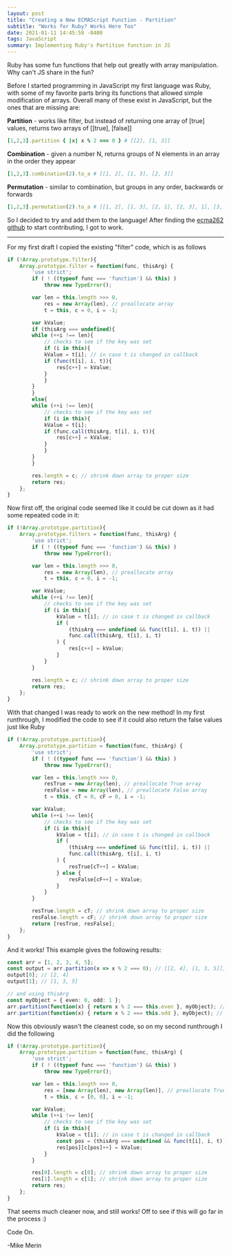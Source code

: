 ```yaml
---
layout: post
title: "Creating a New ECMAScript Function - Partition"
subtitle: "Works for Ruby? Works Here Too"
date: 2021-01-11 14:45:59 -0400
tags: JavaScript
summary: Implementing Ruby's Partition function in JS
---
```

Ruby has some fun functions that help out greatly with array manipulation. Why can't JS share in the fun?

Before I started programming in JavaScript my first language was Ruby, with some of my favorite parts bring its functions that allowed simple modification of arrays. Overall many of these exist in JavaScript, but the ones that are missing are:

**Partition** - works like filter, but instead of returning one array of [true] values, returns two arrays of [[true], [false]]

```ruby
[1,2,3].partition { |x| x % 2 === 0 } # [[2], [1, 3]]
```

**Combination** - given a number N, returns groups of N elements in an array in the order they appear

```ruby
[1,2,3].combination(2).to_a # [[1, 2], [1, 3], [2, 3]]
```

**Permutation** - similar to combination, but groups in any order, backwards or forwards
```ruby
[1,2,3].permutation(2).to_a # [[1, 2], [1, 3], [2, 1], [2, 3], 1], [3, 2]]
```

So I decided to try and add them to the language! After finding the [ecma262 github](https://github.com/tc39/ecma262/) to start contributing, I got to work.

---

For my first draft I copied the existing "filter" code, which is as follows

```js
if (!Array.prototype.filter){
    Array.prototype.filter = function(func, thisArg) {
        'use strict';
        if ( ! ((typeof func === 'function') && this) )
            throw new TypeError();

        var len = this.length >>> 0,
            res = new Array(len), // preallocate array
            t = this, c = 0, i = -1;

        var kValue;
        if (thisArg === undefined){
        while (++i !== len){
            // checks to see if the key was set
            if (i in this){
            kValue = t[i]; // in case t is changed in callback
            if (func(t[i], i, t)){
                res[c++] = kValue;
            }
            }
        }
        }
        else{
        while (++i !== len){
            // checks to see if the key was set
            if (i in this){
            kValue = t[i];
            if (func.call(thisArg, t[i], i, t)){
                res[c++] = kValue;
            }
            }
        }
        }

        res.length = c; // shrink down array to proper size
        return res;
    };
}
```
Now first off, the original code seemed like it could be cut down as it had some repeated code in it:

```js
if (!Array.prototype.partition){
    Array.prototype.filters = function(func, thisArg) {
        'use strict';
        if ( ! ((typeof func === 'function') && this) )
            throw new TypeError();

        var len = this.length >>> 0,
            res = new Array(len), // preallocate array
            t = this, c = 0, i = -1;

        var kValue;
        while (++i !== len){
            // checks to see if the key was set
            if (i in this){
                kValue = t[i]; // in case t is changed in callback
                if (
                    (thisArg === undefined && func(t[i], i, t)) ||
                    func.call(thisArg, t[i], i, t)
                ) {
                    res[c++] = kValue;
                }
            }
        }

        res.length = c; // shrink down array to proper size
        return res;
    };
}
```

With that changed I was ready to work on the new method! In my first runthrough, I modified the code to see if it could  also return the false values just like Ruby

```js
if (!Array.prototype.partition){
    Array.prototype.partition = function(func, thisArg) {
        'use strict';
        if ( ! ((typeof func === 'function') && this) )
            throw new TypeError();

        var len = this.length >>> 0,
            resTrue = new Array(len), // preallocate True array
            resFalse = new Array(len), // preallocate False array
            t = this, cT = 0, cF = 0, i = -1;

        var kValue;
        while (++i !== len){
            // checks to see if the key was set
            if (i in this){
                kValue = t[i]; // in case t is changed in callback
                if (
                    (thisArg === undefined && func(t[i], i, t)) ||
                    func.call(thisArg, t[i], i, t)
                ) {
                    resTrue[cT++] = kValue;
                } else {
                    resFalse[cF++] = kValue;
                }
            }
        }

        resTrue.length = cT; // shrink down array to proper size
        resFalse.length = cF; // shrink down array to proper size
        return [resTrue, resFalse];
    };
}
```

And it works! This example gives the following results:

```ts
const arr = [1, 2, 3, 4, 5];
const output = arr.partition(x => x % 2 === 0); // [[2, 4], [1, 3, 5]];
output[0]; // [2, 4]
output[1]; // [1, 3, 5]

// and using thisArg
const myObject = { even: 0, odd: 1 };
arr.partition(function(x) { return x % 2 === this.even }, myObject); // [[2, 4], [1, 3, 5]];
arr.partition(function(x) { return x % 2 === this.odd }, myObject); // [[1, 3, 5], [2, 4]];
```

Now this obviously wasn't the cleanest code, so on my second runthrough I did the following

```js
if (!Array.prototype.partition){
    Array.prototype.partition = function(func, thisArg) {
        'use strict';
        if ( ! ((typeof func === 'function') && this) )
            throw new TypeError();

        var len = this.length >>> 0,
            res = [new Array(len), new Array(len)], // preallocate True and False arrays
            t = this, c = [0, 0], i = -1;

        var kValue;
        while (++i !== len){
            // checks to see if the key was set
            if (i in this){
                kValue = t[i]; // in case t is changed in callback
                const pos = (thisArg === undefined && func(t[i], i, t)) || func.call(thisArg, t[i], i, t) ? 0 : 1;
                res[pos][c[pos]++] = kValue;
            }
        }

        res[0].length = c[0]; // shrink down array to proper size
        res[1].length = c[1]; // shrink down array to proper size
        return res;
    };
}
```

That seems much cleaner now, and still works! Off to see if this will go far in the process :)

Code On.

-Mike Merin
